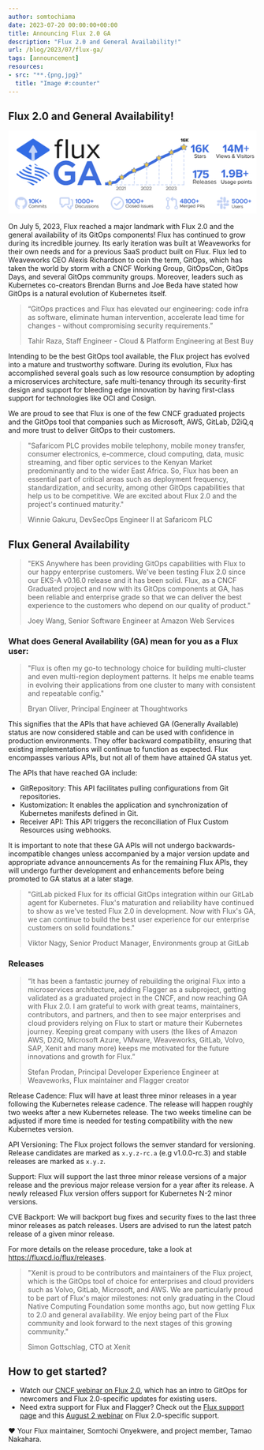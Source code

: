 ```yaml
---
author: somtochiama
date: 2023-07-20 00:00:00+00:00
title: Announcing Flux 2.0 GA
description: "Flux 2.0 and General Availability!"
url: /blog/2023/07/flux-ga/
tags: [announcement]
resources:
- src: "**.{png,jpg}"
  title: "Image #:counter"
---
```


## Flux 2.0 and General Availability!

![FluxCD community stats](infographic-featured.png)

On July 5, 2023, Flux reached a major landmark with Flux 2.0 and the general
availability of its GitOps components! Flux has continued to grow during its
incredible journey. Its early iteration was built at Weaveworks for their own
needs and for a previous SaaS product built on Flux. Flux led to Weaveworks
CEO Alexis Richardson to coin the term, GitOps, which has taken the world by
storm with a CNCF Working Group, GitOpsCon, GitOps Days, and several GitOps
community groups. Moreover, leaders such as Kubernetes co-creators Brendan Burns
and Joe Beda have stated how GitOps is a natural evolution of Kubernetes itself.

> “GitOps practices and Flux has elevated our engineering: code infra
> as software, eliminate human intervention, accelerate lead time for changes -
> without compromising security requirements.”
>
> Tahir Raza, Staff Engineer - Cloud & Platform Engineering at Best Buy

Intending to be the best GitOps tool available, the Flux project has evolved into a
mature and trustworthy software. During its evolution, Flux has accomplished several
goals such as low resource consumption by adopting a microservices architecture,
safe multi-tenancy through its security-first design and support for bleeding edge innovation by having
first-class support for technologies like OCI and Cosign.

We are proud to see that Flux is one of the few CNCF graduated projects
and the GitOps tool that companies such as Microsoft, AWS, GitLab, D2iQ,q
and more trust to deliver GitOps to their customers.

> "Safaricom PLC provides mobile telephony, mobile money transfer, consumer electronics, e-commerce,
> cloud computing, data, music streaming, and fiber optic services to the Kenyan
> Market predominantly and to the wider East Africa. So, Flux has been an essential
> part of critical areas such as deployment frequency, standardization, and security,
> among other GitOps capabilities that help us to be competitive. We are excited
> about Flux 2.0 and the project's continued maturity."
>
> Winnie Gakuru, DevSecOps Engineer II at  Safaricom PLC

## Flux General Availability

> "EKS Anywhere has been providing GitOps capabilities with Flux 
> to our happy enterprise customers. We've been
> testing Flux 2.0 since our EKS-A v0.16.0 release and it has been solid. Flux,
> as a CNCF Graduated project and now with its GitOps components at GA, has been
> reliable and enterprise grade so that we can deliver the best experience to the
> customers who depend on our quality of product."
>
> Joey Wang, Senior Software Engineer at Amazon Web Services

### What does General Availability (GA) mean for you as a Flux user:

> "Flux is often my go-to technology choice for building multi-cluster
> and even multi-region deployment patterns. It helps me enable teams in
> evolving their applications from one cluster to many with consistent and repeatable config."
>
> Bryan Oliver, Principal Engineer at Thoughtworks

This signifies that the APIs that have achieved GA (Generally Available) status
are now considered stable and can be used with confidence in production environments.
They offer backward compatibility, ensuring that existing implementations will continue
to function as expected. Flux encompasses various APIs, but not all of them have attained GA status yet.

The APIs that have reached GA include:

- GitRepository: This API facilitates pulling configurations from Git repositories.
- Kustomization: It enables the application and synchronization of Kubernetes manifests defined in Git.
- Receiver API: This API triggers the reconciliation of Flux Custom Resources using webhooks.

It is important to note that these GA APIs will not undergo backwards-incompatible
changes unless accompanied by a major version update and appropriate advance announcements
As for the remaining Flux APIs, they will undergo further development and enhancements
before being promoted to GA status at a later stage.

> "GitLab picked Flux for its official GitOps integration within our GitLab agent for Kubernetes.
> Flux's maturation and reliability have continued to show as we've tested Flux 2.0 in development.
> Now with Flux's GA, we can continue to build the best user experience for our enterprise
> customers on solid foundations."
>
> Viktor Nagy, Senior Product Manager, Environments group at GitLab

### Releases

> “It has been a fantastic journey of rebuilding the original
> Flux into a microservices architecture, adding Flagger as a subproject, getting
> validated as a graduated project in the CNCF, and now reaching GA with Flux 2.0.
> I am grateful to work with great teams, maintainers, contributors, and partners,
> and then  to see major enterprises and cloud providers relying on Flux to start
> or mature their Kubernetes journey. Keeping great company with users (the likes
> of Amazon AWS, D2iQ, Microsoft Azure, VMware, Weaveworks, GitLab, Volvo, SAP,
> Xenit and many more) keeps me motivated for the future innovations and growth for Flux.”
>
> Stefan Prodan, Principal Developer Experience Engineer at Weaveworks, Flux maintainer and
> Flagger creator

Release Cadence: Flux will have at least three minor releases in a year
following the Kubernetes release cadence. The release will happen roughly
two weeks after a new Kubernetes release. The two weeks timeline can be adjusted if more
time is needed for testing compatibility with the new Kubernetes version.

API Versioning: The Flux project follows the semver standard for versioning.
Release candidates are marked as `x.y.z-rc.a` (e.g v1.0.0-rc.3) and stable
releases are marked as `x.y.z`.

Support: Flux will support the last three minor release versions of a major
release and the previous major release version for a year after its release.
A newly released Flux version offers support for Kubernetes N-2 minor versions.

CVE Backport: We will backport bug fixes and security fixes to the last three minor
releases as patch releases. Users are advised to run the latest patch release of
a given minor release.

For more details on the release procedure, take a look at https://fluxcd.io/flux/releases.

> "Xenit is proud to be contributors and maintainers
> of the Flux project, which is the GitOps tool of choice for enterprises and cloud
> providers such as Volvo, GitLab, Microsoft, and AWS. We are particularly proud
> to be part of Flux's major milestones: not only graduating in the Cloud Native
> Computing Foundation some months ago, but now getting Flux to 2.0 and general
> availability. We enjoy being part of the Flux community and look forward to
> the next stages of this growing community."
>
> Simon Gottschlag, CTO at Xenit

## How to get started?

- Watch our [CNCF webinar on Flux 2.0](https://community.cncf.io/events/details/cncf-cncf-online-programs-presents-cncf-on-demand-webinar-flux-20-what-you-need-to-know/),
  which has an intro to GitOps for newcomers and Flux 2.0-specific updates for existing users.
- Need extra support for Flux and Flagger? Check out the
  [Flux support page](https://fluxcd.io/support/#my-employer-needs-additional-help) and this
  [August 2 webinar](https://go.weave.works/Webinar-FluxCD-Positioned-for-Growth_LP.html)
  on Flux 2.0-specific support.

❤️ Your Flux maintainer, Somtochi Onyekwere, and project member, Tamao Nakahara.
